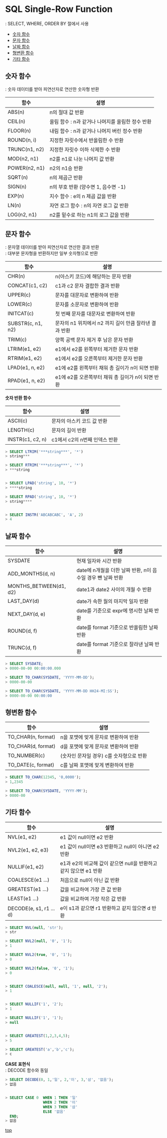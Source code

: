 # SQL Single-Row Function
: SELECT, WHERE, ORDER BY 절에서 사용    

- [숫자 함수](#숫자-함수)
- [문자 함수](#문자-함수)
- [날짜 함수](#날짜-함수)
- [형변환 함수](#형변환-함수)
- [기타 함수](#기타-함수)



## 숫자 함수
: 숫자 데이터를 받아 피연산자로 연산한 숫자형 반환

함수 | 설명
---|---
ABS(n)        | n의 절대 값 반환
CEIL(n)       | 올림 함수 : n과 같거나 나머지를 올림한 정수 반환
FLOOR(n)      | 내림 함수 : n과 같거나 나머지 버린 정수 반환
ROUND(n, i)   | 지정한 자릿수에서 반올림한 수 반환
TRUNC(n1, n2) | 지정한 자릿수 이하 삭제한 수 반환
MOD(n2, n1)   | n2를 n1로 나눈 나머지 값 반환
POWER(n2, n1) | n2의 n1승 반환
SQRT(n)       | n의 제곱근 반환
SIGN(n)       | n의 부호 반환 (양수면 1, 음수면 -1)
EXP(n)        | 지수 함수 : e의 n 제곱 값을 반환
LN(n)         | 자연 로그 함수 : n의 자연 로그 값 반환
LOG(n2, n1)   | n2를 밑수로 하는 n1의 로그 값을 반환



## 문자 함수
: 문자열 데이터를 받아 피연산자로 연산한 결과 반환     
: 대부분 문자형을 반환하지만 일부 숫자형으로 반환   

함수 | 설명
---|---
CHR(n)            | n(아스키 코드)에 해당하는 문자 반환
CONCAT(c1, c2)    | c1과 c2 문자 결합한 결과 반환
UPPER(c)          | 문자를 대문자로 변환하여 반환
LOWER(c)          | 문자를 소문자로 변환하여 반환
INITCAT(c)        | 첫 번째 문자를 대문자로 변환하여 반환
SUBSTR(c, n1, n2) | 문자의 n1 위치에서 n2 까지 길이 만큼 잘라낸 결과 반환
TRIM(c)           | 양쪽 공백 문자 제거 후 남은 문자 반환  
LTRIM(e1, e2)     | e1에서 e2를 왼쪽부터 제거한 문자 반환  
RTRIM(e1, e2)     | e1에서 e2를 오른쪽부터 제거한 문자 반환
LPAD(e1, n, e2)   | e1에 e2를 왼쪽부터 채워 총 길이가 n이 되면 반환  
RPAD(e1, n, e2)   | e1에 e2를 오른쪽부터 채워 총 길이가 n이 되면 반환


**숫자 반환 함수**

함수 | 설명
---|---
ASCII(c)              | 문자의 아스키 코드 값 반환
LENGTH(c)             | 문자의 길이 반환
INSTR(c1, c2, n)      | c1에서 c2의 n번째 인덱스 반환


```sql
> SELECT LTRIM('***string***', '*')
> string***

> SELECT RTRIM('***string***', '*')
> ***string


> SELECT LPAD('string', 10, '*')
> ****string

> SELECT RPAD('string', 10, '*')
> string****


> SELECT INSTR('ABCABCABC', 'A', 2)
> 4
```



## 날짜 함수

함수 | 설명
---|---
SYSDATE                | 현재 일자와 시간 반환
ADD_MONTHS(d, n)       | date에 n개월을 더한 날짜 반환, n이 음수일 경우 뺀 날짜 반환
MONTHS_BETWEEN(d1, d2) | date1과 date2 사이의 개월 수 반환
LAST_DAY(d)            | date가 속한 월의 마지막 일자 반환
NEXT_DAY(d, e)         | date를 기준으로 expr에 명시한 날짜 반환
ROUND(d, f)            | date를 format 기준으로 반올림한 날짜 반환
TRUNC(d, f)            | date를 format 기준으로 잘라낸 날짜 반환


```sql
> SELECT SYSDATE;
> 0000-00-00 00:00:00.000

> SELECT TO_CHAR(SYSDATE, 'YYYY-MM-DD');
> 0000-00-00

> SELECT TO_CHAR(SYSDATE, 'YYYY-MM-DD HH24-MI:SS');
> 0000-00-00 00:00:00
```



## 형변환 함수

함수 | 설명
---|---
TO_CHAR(n, format) | n을 포맷에 맞게 문자로 변환하여 반환
TO_CHAR(d, format) | d을 포맷에 맞게 문자로 변환하여 반환
TO_NUMBER(c)       | (숫자인 문자일 경우) c를 숫자형으로 반환
TO_DATE(c, format) | c를 날짜 포맷에 맞게 변환하여 반환


```sql
> SELECT TO_CHAR(12345, '0,0000');
> 1,2345

> SELECT TO_CHAR(SYSDATE, 'YYYY-MM');
> 0000-00
```



## 기타 함수

함수 | 설명
---|---
NVL(e1, e2)      | e1 값이 null이면 e2 반환
NVL2(e1, e2, e3) | e1 값이 null이면 e3 반환하고 null이 아니면 e2 반환   
NULLIF(e1, e2)   | e1과 e2의 비교해 값이 같으면 null을 반환하고 같지 않으면 e1 반환
COALESCE(e1 ...) | 처음으로 null이 아닌 값 반환
GREATEST(e1 ...) | 값을 비교하여 가장 큰 값 반환
LEAST(e1 ...)    | 값을 비교하여 가장 작은 값 반환
DECODE(e, s1, r1 ... d) | e이 s1과 같으면 r1 반환하고 같지 않으면 d 반환


```sql
> SELECT NVL(null, 'str');
> str

> SELECT NVL2(null, '0', '1');
> 1

> SELECT NVL2(true, '0', '1');
> 0

> SELECT NVL2(false, '0', '1');
> 0


> SELECT COALESCE(null, null, '1', null, '2');
> 1


> SELECT NULLIF('1', '2');
> 1

> SELECT NULLIF('1', '1');
> null


> SELECT GREATEST(1,2,3,4,5);
> 5

> SELECT GREATEST('a','b','c');
> c
```


**CASE 표현식**  
: DECODE 함수와 동일

```sql
> SELECT DECODE(0, 1,'일', 2,'이', 3,'삼', '없음');
> 없음


> SELECT CASE 0  WHEN 1 THEN '일'
                 WHEN 2 THEN '이'
                 WHEN 3 THEN '삼'
                 ELSE '없음'
  END;
> 없음
```



[top](#)

